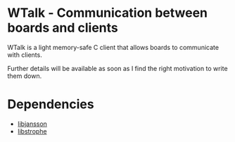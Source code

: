 WTalk - Communication between boards and clients
=========

WTalk is a light memory-safe C client that allows boards to communicate with clients.

Further details will be available as soon as I find the right motivation to write them down.

Dependencies
=========
* [libjansson](http://www.digip.org/jansson/)
* [libstrophe](http://strophe.im/libstrophe/)
